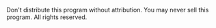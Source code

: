 Don't distribute this program without attribution. You may never sell this program.  All rights reserved.

